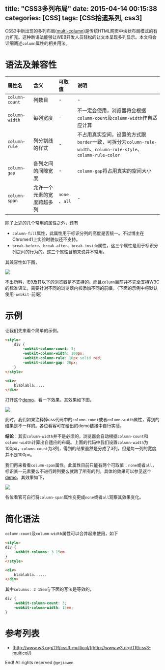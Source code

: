 title: "CSS3多列布局"
date: 2015-04-14 00:15:38
categories: [CSS]
tags: [CSS拾遗系列, css3]
---

CSS3中新出现的多列布局([multi-column](http://www.w3.org/TR/css3-multicol/))是传统HTML网页中块状布局模式的有力扩充。这种新语法能够让WEB开发人员轻松的让文本呈现多列显示。本文将会详细阐述`column`属性的相关用法。

# 语法及兼容性

| 属性名 | 含义 | 可取值 | 说明 |
| :---  | :--- | :---  | :--- |
| `column-count` | 列数目 | - | - |
| `column-width` | 每列宽度 | - | 不一定会使用，浏览器将会根据`column-count`及`column-width`作自适应计算 |
| `column-rule` | 列分割线的样式 | - | 不占用真实空间，设置的方式跟`border`一致，可拆分为`column-rule-width`、`column-rule-style`、`column-rule-color` |
| `column-gap` | 各列之间的间隙宽度 | - | `column-gap`将占用真实的空间大小 |
| `column-span` | 允许一个元素的宽度跨越多列 | `none` 、`all` | - |


除了上述的几个常用的属性之外，还有

- `column-fill`属性，此属性用于标识分列的高度是否统一。不过博主在Chrome41上实验时貌似还不支持。
- `break-before`、`break-after`、`break-inside`属性，这三个属性是用于标识分列之间的行为的。这三个属性目前来说并不常用。

其兼容性如下图，

![](0.png)

不出所料，IE9及其以下的浏览器是不支持的。而且`column`目前并不完全支持W3C的标准语法，需要针对不同的浏览器内核添加不同的前缀。（下面的示例中将默认使用`-webkit-`前缀）

# 示例

让我们先来看个简单的示例，

```html
<style>
    div {
        -webkit-column-count: 3;
        -webkit-column-width: 100px;
        -webkit-column-rule: 10px solid red;
        -webkit-column-gap: 20px;
    }
</style>

<div>
    blablabla.....
</div>
```

打开这个[demo](http://runjs.cn/detail/8ghuaw7o)，看一下效果。其效果如下图，

![](1.png)

此时，我们如果注释掉css代码中的`column-count`或者`column-width`属性，得到的结果是不一样的。各位看客可在给出的demo链接中自行实验。

**结论**：其实`column-width`并不是必须的，浏览器会自动根据`column-count`和`column-width`计算出自适应的布局。上面的代码中我们设置`column-width`为100px，`column-count`为3列，得到的结果虽然是分成了3列，但是每一列的宽度并不是100px。

我们再来看看`column-span`属性。此属性目前只能有两个可取值：`none`或者`all`，标识某一元素要么不进行跨列要么就跨了所有的列。具体的效果可以参见这个[demo](http://runjs.cn/detail/ggiy1z6r)，其效果如下，

![](2.png)

各位看官可自行将`column-span`属性变更成`none`或者`all`观察其效果变化。


# 简化语法

`column-count`及`column-width`属性可以合并起来使用，如下

```html
<style>
div {
    -webkit-columns: 3 15em
}
</style>

<div>
    blablabla......
</div>
```

其中`columns: 3 15em`与下面的写法是等效的，

```css
div {
    -webkit-column-count: 3;
    -webkit-column-width: 15em;
}
```

# 参考列表

- [http://www.w3.org/TR/css3-multicol/](http://www.w3.org/TR/css3-multicol/)


End! All rights reserved `@gejiawen`.
